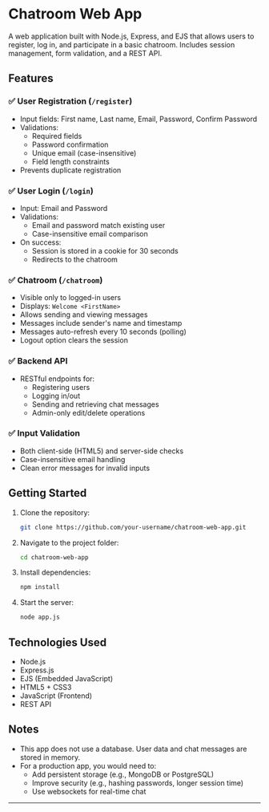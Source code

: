 # Chatroom Web App

A web application built with Node.js, Express, and EJS that allows users to register, log in, and participate in a basic chatroom. Includes session management, form validation, and a REST API.

## Features

### ✅ User Registration (`/register`)
- Input fields: First name, Last name, Email, Password, Confirm Password
- Validations:
    - Required fields
    - Password confirmation
    - Unique email (case-insensitive)
    - Field length constraints
- Prevents duplicate registration

### ✅ User Login (`/login`)
- Input: Email and Password
- Validations:
    - Email and password match existing user
    - Case-insensitive email comparison
- On success:
    - Session is stored in a cookie for 30 seconds
    - Redirects to the chatroom

### ✅ Chatroom (`/chatroom`)
- Visible only to logged-in users
- Displays: `Welcome <FirstName>`
- Allows sending and viewing messages
- Messages include sender's name and timestamp
- Messages auto-refresh every 10 seconds (polling)
- Logout option clears the session

### ✅ Backend API
- RESTful endpoints for:
    - Registering users
    - Logging in/out
    - Sending and retrieving chat messages
    - Admin-only edit/delete operations

### ✅ Input Validation
- Both client-side (HTML5) and server-side checks
- Case-insensitive email handling
- Clean error messages for invalid inputs

## Getting Started

1. Clone the repository:
   ```bash
   git clone https://github.com/your-username/chatroom-web-app.git
   ```

2. Navigate to the project folder:
   ```bash
   cd chatroom-web-app
   ```

3. Install dependencies:
   ```bash
   npm install
   ```

4. Start the server:
   ```bash
   node app.js
   ```

## Technologies Used

- Node.js
- Express.js
- EJS (Embedded JavaScript)
- HTML5 + CSS3
- JavaScript (Frontend)
- REST API

## Notes

- This app does not use a database. User data and chat messages are stored in memory.
- For a production app, you would need to:
    - Add persistent storage (e.g., MongoDB or PostgreSQL)
    - Improve security (e.g., hashing passwords, longer session time)
    - Use websockets for real-time chat

---

